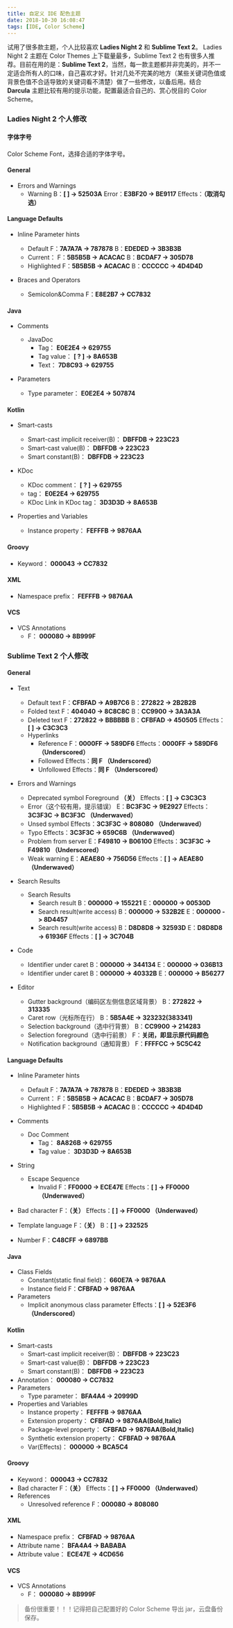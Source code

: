 ```yaml
---
title: 自定义 IDE 配色主题
date: 2018-10-30 16:08:47
tags: [IDE, Color Scheme]
---
```

试用了很多款主题，个人比较喜欢 **Ladies Night 2** 和 **Sublime Text 2**。 Ladies Night 2 主题在 Color Themes 上下载量最多，Sublime Text 2 也有很多人推荐。目前在用的是：**Sublime Text 2**，当然，每一款主题都并非完美的，并不一定适合所有人的口味，自己喜欢才好。针对几处不完美的地方（某些关键词色值或背景色值不合适导致的关键词看不清楚）做了一些修改，以备后用。结合 **Darcula** 主题比较有用的提示功能，配置最适合自己的、赏心悦目的 Color Scheme。

<!--more-->

### Ladies Night 2 个人修改
#### 字体字号
Color Scheme Font，选择合适的字体字号。

#### General
- Errors and Warnings
	- Warning
        B：**[ ] -> 52503A**
        Error：**E3BF20 -> BE9117**
        Effects：**（取消勾选）**

#### Language Defaults
- Inline Parameter hints
	- Default
		F：**7A7A7A -> 787878**
        B：**EDEDED -> 3B3B3B**
	- Current：
		 F：**5B5B5B -> ACACAC**
         B：**BCDAF7 -> 305D78**
	- Highlighted
		 F：**5B5B5B -> ACACAC**
         B：**CCCCCC -> 4D4D4D**

- Braces and Operators
	- Semicolon&Comma
		F：**E8E2B7 -> CC7832**

#### Java
- Comments
	- JavaDoc
		- Tag： **E0E2E4 -> 629755**
    	- Tag value： **[ ? ] -> 8A653B**
    	- Text： **7D8C93 -> 629755**

- Parameters
	- Type parameter： **E0E2E4 -> 507874**

#### Kotlin
- Smart-casts
	- Smart-cast implicit receiver(B)： **DBFFDB -> 223C23**
	- Smart-cast value(B)： **DBFFDB -> 223C23**
	- Smart constant(B)： **DBFFDB -> 223C23**

- KDoc
	- KDoc comment： **[ ? ] -> 629755**
	- tag： **E0E2E4 -> 629755**
	- KDoc Link in KDoc tag： **3D3D3D -> 8A653B**

- Properties and Variables
	- Instance property： **FEFFFB -> 9876AA**

#### Groovy
- Keyword： **000043 -> CC7832**

#### XML
- Namespace prefix： **FEFFFB -> 9876AA**

#### VCS
- VCS Annotations
	- F： **000080 -> 8B999F**

### Sublime Text 2 个人修改
#### General
- Text
	- Default text
		F：**CFBFAD -> A9B7C6**
		B：**272822 -> 2B2B2B**
	- Folded text
		F：**404040 -> 8C8C8C**
        B：**CC9900 -> 3A3A3A**
	- Deleted text
		F：**272822 -> BBBBBB**
        B：**CFBFAD -> 450505**
		Effects：**[ ] -> C3C3C3**
	- Hyperlinks
		- Reference
			F：**0000FF -> 589DF6**
			Effects：**0000FF -> 589DF6 （Underscored）**
		- Followed
			Effects：**同 F （Underscored）**
		- Unfollowed
			Effects：**同 F （Underscored）**

- Errors and Warnings
	- Deprecated symbol
		Foreground **（关）**
		Effects：**[ ] -> C3C3C3**
	- Error（这个较有用，提示错误）
		E：**BC3F3C -> 9E2927**
		Effects：**3C3F3C -> BC3F3C （Underwaved）**
	- Unsed symbol
		Effects：**3C3F3C -> 808080 （Underwaved）**
	- Typo
		Effects：**3C3F3C -> 659C6B （Underwaved）**
	- Problem from server
		E：**F49810 -> B06100**
		Effects：**3C3F3C -> F49810 （Underscored）**
	- Weak warning
		E：**AEAE80 -> 756D56**
		Effects：**[ ] -> AEAE80 （Underwaved）**

- Search Results
	- Search Results
		- Search result
			B：**000000 -> 155221**
			E：**000000 -> 00530D**
		- Search result(write access)
			B：**000000 -> 532B2E**
            E：**000000 -> 8D4457**
		- Search result(write access)
			B：**D8D8D8 -> 32593D**
            E：**D8D8D8 -> 61936F**
            Effects：**[ ] -> 3C704B**
- Code
	- Identifier under caret
        B：**000000 -> 344134**
        E：**000000 -> 036B13**
	- Identifier under caret
        B：**000000 -> 40332B**
        E：**000000 -> B56277**
- Editor
	- Gutter background（编码区左侧信息区域背景）
		B：**272822 -> 313335**
	- Caret row（光标所在行）
		B：**5B5A4E -> 323232(383341)**
	- Selection background（选中行背景）
		B：**CC9900 -> 214283**
	- Selection foreground（选中行前景）
		F：**关闭，即显示原代码颜色**
    - Notification background（通知背景）
		F：**FFFFCC -> 5C5C42**

#### Language Defaults
- Inline Parameter hints
	- Default
		F：**7A7A7A -> 787878**
        B：**EDEDED -> 3B3B3B**
	- Current：
		 F：**5B5B5B -> ACACAC**
         B：**BCDAF7 -> 305D78**
	- Highlighted
		 F：**5B5B5B -> ACACAC**
         B：**CCCCCC -> 4D4D4D**

- Comments
    - Doc Comment
        - Tag： **8A826B -> 629755**
        - Tag value： **3D3D3D -> 8A653B**
- String
	- Escape Sequence
		- Invalid
			F：**FF0000 -> ECE47E**
            Effects：**[ ] -> FF0000 （Underwaved）**
- Bad character
	F：**（关）**
    Effects：**[ ] -> FF0000 （Underwaved）**
- Template language
	F：**（关）**
    B：**[ ] -> 232525**
- Number
	F：**C48CFF -> 6897BB**

#### Java
- Class Fields
	- Constant(static final field)： **660E7A -> 9876AA**
	- Instance field
		F：**CFBFAD -> 9876AA**
- Parameters
	- Implicit anonymous class parameter
		Effects：**[ ] -> 52E3F6 （Underscored）**

#### Kotlin
- Smart-casts
	- Smart-cast implicit receiver(B)： **DBFFDB -> 223C23**
	- Smart-cast value(B)： **DBFFDB -> 223C23**
	- Smart constant(B)： **DBFFDB -> 223C23**
- Annotation： **000080 -> CC7832**
- Parameters
	- Type parameter： **BFA4A4 -> 20999D**
- Properties and Variables
	- Instance property： **FEFFFB -> 9876AA**
	- Extension property： **CFBFAD -> 9876AA(Bold,Italic)**
	- Package-level property： **CFBFAD -> 9876AA(Bold,Italic)**
	- Synthetic extension property： **CFBFAD -> 9876AA**
	- Var(Effects)： **000000 -> BCA5C4**

#### Groovy
- Keyword： **000043 -> CC7832**
- Bad character
	F：**（关）**
    Effects：**[ ] -> FF0000 （Underwaved）**
- References
	- Unresolved reference
		F：**000080 -> 808080**

#### XML
- Namespace prefix： **CFBFAD -> 9876AA**
- Attribute name： **BFA4A4 -> BABABA**
- Attribute value： **ECE47E -> 4CD656**


#### VCS
- VCS Annotations
	- F： **000080 -> 8B999F**

> 备份很重要！！！记得把自己配置好的 Color Scheme 导出 jar，云盘备份保存。

